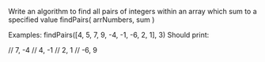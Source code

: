 Write an algorithm to find all pairs of integers within an array which sum to a specified value  findPairs( arrNumbers, sum )

Examples: findPairs([4, 5, 7, 9, -4, -1, -6, 2, 1], 3)
Should print:

// 7, -4
// 4, -1
// 2, 1
// -6, 9